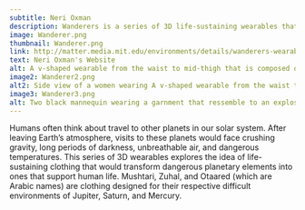 ```yaml
---
subtitle: Neri Oxman
description: Wanderers is a series of 3D life-sustaining wearables that explore the idea of how dangerous planetary elements can be transformed to sustain human life.
image: Wanderer.png
thumbnail: Wanderer.png
link: http://matter.media.mit.edu/environments/details/wanderers-wearables-for-interplanetary-pilgrims
text: Neri Oxman's Website
alt: A v-shaped wearable from the waist to mid-thigh that is composed of variously sized contorted tubular plastic. The plastic is blue, dark green, red, and dark orange.
image2: Wanderer2.png
alt2: Side view of a women wearing A v-shaped wearable from the waist to mid-thigh that is composed of variously sized contorted tubular plastic.
image3: Wanderer3.png
alt: Two black mannequin wearing a garnment that ressemble to an explosion of green and red spikey and twirling hairs
---
```

Humans often think about travel to other planets in our solar system. After leaving Earth’s atmosphere, visits to these planets would face crushing gravity, long periods of darkness, unbreathable air, and dangerous temperatures. This series of 3D wearables explores the idea of life-sustaining clothing that would transform dangerous planetary elements into ones that support human life. Mushtari, Zuhal, and Otaared (which are Arabic names) are clothing designed for their respective difficult environments of Jupiter, Saturn, and Mercury.
